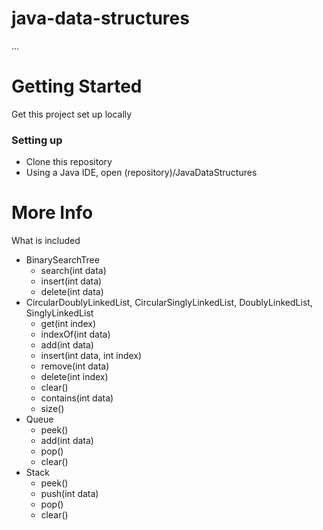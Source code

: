 # java-data-structures
...

# Getting Started
Get this project set up locally
### Setting up
* Clone this repository
* Using a Java IDE, open (repository)/JavaDataStructures

# More Info
What is included

* BinarySearchTree
  * search(int data)
  * insert(int data)
  * delete(int data)
* CircularDoublyLinkedList, CircularSinglyLinkedList, DoublyLinkedList, SinglyLinkedList
  * get(int index)
  * indexOf(int data)
  * add(int data)
  * insert(int data, int index)
  * remove(int data)
  * delete(int index)
  * clear()
  * contains(int data)
  * size()
* Queue
  * peek()
  * add(int data)
  * pop()
  * clear()
* Stack
  * peek()
  * push(int data)
  * pop()
  * clear()
